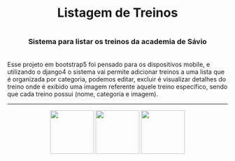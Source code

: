 <h1 align="center">Listagem de Treinos<h1>
<h3 align="center">Sistema para listar os treinos da academia de Sávio</h3>
<br> 
Esse projeto em bootstrap5 foi pensado para os dispositivos mobile, e utilizando o django4 o sistema vai permite adicionar treinos a uma lista que é organizada por categoria, podemos editar, excluir é visualizar detalhes do treino onde é exibido uma imagem referente aquele treino específico, sendo que cada treino possui (nome, categoria e imagem).
<hr>
<div align="center">
    <img width="100" src="https://github.com/savioomio/sis_listagem_de_treinos/assets/115905335/4b77db91-36da-4f42-b7fa-d68ee445ab29" alt="">
    <img width="100" src="https://github.com/savioomio/sis_listagem_de_treinos/assets/115905335/6c806ba8-7f76-4b6f-82e2-80da59ccb7a4" alt="">
    <img width="100" src="https://github.com/savioomio/sis_listagem_de_treinos/assets/115905335/d8bdcde3-d153-4e9f-9b9c-5ecb8732cf32" alt="">
</div>
